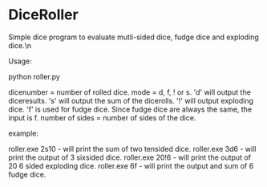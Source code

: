 # DiceRoller

Simple dice program to evaluate mutli-sided dice, fudge dice and exploding dice.\n

Usage:

python roller.py

dicenumber = number of rolled dice.
mode = d, f, ! or s.
'd' will output the diceresults.
's' will output the sum of the dicerolls.
'!' will output exploding dice.
'f' is used for fudge dice. Since fudge dice are always the same, the input is <dicenumber>f.
number of sides = number of sides of the dice.

example:

roller.exe 2s10 - will print the sum of two tensided dice.
roller.exe 3d6  - will print the output of 3 sixsided dice.
roller.exe 20!6 - will print the output of 20 6 sided exploding dice.
roller.exe 6f   - will print the output and sum of 6 fudge dice.
